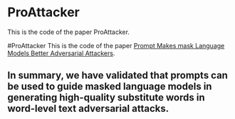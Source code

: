 # ProAttacker
This is the code of the paper ProAttacker.

#ProAttacker
This is the code of the paper [Prompt Makes mask Language Models Better Adversarial Attackers](https://ieeexplore.ieee.org/abstract/document/10095125).

In summary, we have validated that **prompts** can be used to guide **masked language models** in generating high-quality **substitute words** in **word-level text adversarial attacks**.
--------------
